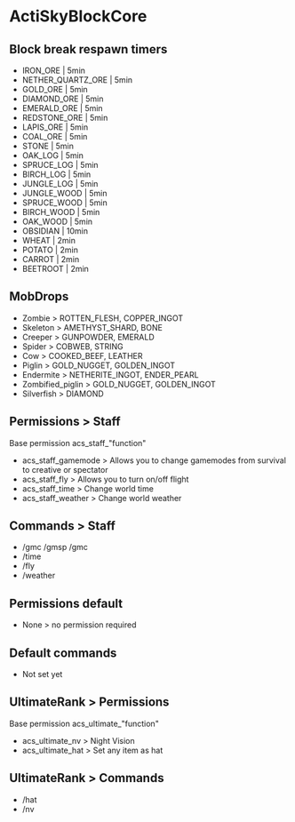 # ActiSkyBlockCore

## Block break respawn timers
 * IRON_ORE | 5min
 * NETHER_QUARTZ_ORE | 5min
 * GOLD_ORE | 5min
 * DIAMOND_ORE | 5min
 * EMERALD_ORE | 5min
 * REDSTONE_ORE | 5min
 * LAPIS_ORE | 5min
 * COAL_ORE | 5min
 * STONE | 5min
 * OAK_LOG | 5min
 * SPRUCE_LOG | 5min
 * BIRCH_LOG | 5min
 * JUNGLE_LOG | 5min
 * JUNGLE_WOOD | 5min
 * SPRUCE_WOOD | 5min
 * BIRCH_WOOD | 5min
 * OAK_WOOD | 5min
 * OBSIDIAN | 10min
 * WHEAT | 2min
 * POTATO | 2min
 * CARROT | 2min
 * BEETROOT | 2min


## MobDrops
* Zombie > ROTTEN_FLESH, COPPER_INGOT
* Skeleton > AMETHYST_SHARD, BONE
* Creeper > GUNPOWDER, EMERALD
* Spider > COBWEB, STRING
* Cow > COOKED_BEEF, LEATHER
* Piglin > GOLD_NUGGET, GOLDEN_INGOT
* Endermite > NETHERITE_INGOT, ENDER_PEARL
* Zombified_piglin > GOLD_NUGGET, GOLDEN_INGOT
* Silverfish > DIAMOND

## Permissions > Staff 
Base permission acs_staff_"function"
* acs_staff_gamemode > Allows you to change gamemodes from survival to creative or spectator
* acs_staff_fly > Allows you to turn on/off flight
* acs_staff_time > Change world time
* acs_staff_weather > Change world weather

## Commands > Staff
* /gmc /gmsp /gmc
* /time
* /fly
* /weather

## Permissions default
* None > no permission required

## Default commands
* Not set yet

## UltimateRank > Permissions
Base permission acs_ultimate_"function"
* acs_ultimate_nv > Night Vision
* acs_ultimate_hat > Set any item as hat
  
## UltimateRank > Commands
* /hat
* /nv
